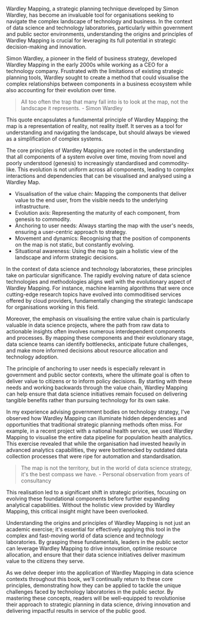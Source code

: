 Wardley Mapping, a strategic planning technique developed by Simon Wardley, has become an invaluable tool for organisations seeking to navigate the complex landscape of technology and business. In the context of data science and technology laboratories, particularly within government and public sector environments, understanding the origins and principles of Wardley Mapping is crucial for leveraging its full potential in strategic decision-making and innovation.

Simon Wardley, a pioneer in the field of business strategy, developed Wardley Mapping in the early 2000s while working as a CEO for a technology company. Frustrated with the limitations of existing strategic planning tools, Wardley sought to create a method that could visualise the complex relationships between components in a business ecosystem while also accounting for their evolution over time.

> All too often the trap that many fall into is to look at the map, not the landscape it represents. - Simon Wardley

This quote encapsulates a fundamental principle of Wardley Mapping: the map is a representation of reality, not reality itself. It serves as a tool for understanding and navigating the landscape, but should always be viewed as a simplification of complex systems.

The core principles of Wardley Mapping are rooted in the understanding that all components of a system evolve over time, moving from novel and poorly understood (genesis) to increasingly standardised and commodity-like. This evolution is not uniform across all components, leading to complex interactions and dependencies that can be visualised and analysed using a Wardley Map.

- Visualisation of the value chain: Mapping the components that deliver value to the end user, from the visible needs to the underlying infrastructure.
- Evolution axis: Representing the maturity of each component, from genesis to commodity.
- Anchoring to user needs: Always starting the map with the user's needs, ensuring a user-centric approach to strategy.
- Movement and dynamics: Recognising that the position of components on the map is not static, but constantly evolving.
- Situational awareness: Using the map to gain a holistic view of the landscape and inform strategic decisions.

In the context of data science and technology laboratories, these principles take on particular significance. The rapidly evolving nature of data science technologies and methodologies aligns well with the evolutionary aspect of Wardley Mapping. For instance, machine learning algorithms that were once cutting-edge research topics have evolved into commoditised services offered by cloud providers, fundamentally changing the strategic landscape for organisations working in this field.

Moreover, the emphasis on visualising the entire value chain is particularly valuable in data science projects, where the path from raw data to actionable insights often involves numerous interdependent components and processes. By mapping these components and their evolutionary stage, data science teams can identify bottlenecks, anticipate future challenges, and make more informed decisions about resource allocation and technology adoption.

The principle of anchoring to user needs is especially relevant in government and public sector contexts, where the ultimate goal is often to deliver value to citizens or to inform policy decisions. By starting with these needs and working backwards through the value chain, Wardley Mapping can help ensure that data science initiatives remain focused on delivering tangible benefits rather than pursuing technology for its own sake.

In my experience advising government bodies on technology strategy, I've observed how Wardley Mapping can illuminate hidden dependencies and opportunities that traditional strategic planning methods often miss. For example, in a recent project with a national health service, we used Wardley Mapping to visualise the entire data pipeline for population health analytics. This exercise revealed that while the organisation had invested heavily in advanced analytics capabilities, they were bottlenecked by outdated data collection processes that were ripe for automation and standardisation.

> The map is not the territory, but in the world of data science strategy, it's the best compass we have. - Personal observation from years of consultancy

This realisation led to a significant shift in strategic priorities, focusing on evolving these foundational components before further expanding analytical capabilities. Without the holistic view provided by Wardley Mapping, this critical insight might have been overlooked.

Understanding the origins and principles of Wardley Mapping is not just an academic exercise; it's essential for effectively applying this tool in the complex and fast-moving world of data science and technology laboratories. By grasping these fundamentals, leaders in the public sector can leverage Wardley Mapping to drive innovation, optimise resource allocation, and ensure that their data science initiatives deliver maximum value to the citizens they serve.

As we delve deeper into the application of Wardley Mapping in data science contexts throughout this book, we'll continually return to these core principles, demonstrating how they can be applied to tackle the unique challenges faced by technology laboratories in the public sector. By mastering these concepts, readers will be well-equipped to revolutionise their approach to strategic planning in data science, driving innovation and delivering impactful results in service of the public good.